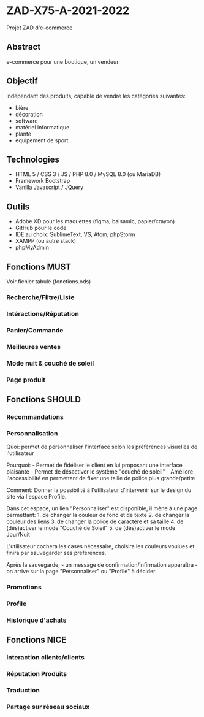 # ZAD-X75-A-2021-2022
Projet ZAD d'e-commerce


## Abstract
e-commerce pour une boutique, un vendeur

## Objectif
indépendant des produits, capable de vendre les catégories suivantes:
- bière
- décoration
- software
- matériel informatique
- plante
- equipement de sport


## Technologies
- HTML 5 / CSS 3 / JS / PHP 8.0 / MySQL 8.0 (ou MariaDB)
- Framework Bootstrap
- Vanilla Javascript / JQuery


## Outils
- Adobe XD pour les maquettes (figma, balsamic, papier/crayon)
- GitHub pour le code
- IDE au choix: SublimeText, VS, Atom, phpStorm
- XAMPP (ou autre stack)
- phpMyAdmin


## Fonctions MUST
Voir fichier tabulé (fonctions.ods)

### Recherche/Filtre/Liste

### Intéractions/Réputation

### Panier/Commande

### Meilleures ventes

### Mode nuit & couché de  soleil

### Page produit

## Fonctions SHOULD

### Recommandations
### Personnalisation

Quoi: 
permet de personnaliser l'interface selon les préférences visuelles de l'utilisateur

Pourquoi:
	- Permet de fidéliser le client en lui proposant une interface plaisante
	- Permet de désactiver le système "couché de soleil"
	- Améliore l'accessibilité en permettant de fixer une taille de police plus grande/petite

Comment:
Donner la possibilité à l'utilisateur d'intervenir sur le design du site via l'espace Profile.

Dans cet espace, un lien "Personnaliser" est disponible, il mène à une page permettant:
	1. de changer la couleur de fond et de texte
	2. de changer la couleur des liens
	3. de changer la police de caractère et sa taille
	4. de (dés)activer le mode "Couché de Soleil"
	5. de (dés)activer le mode Jour/Nuit 

L'utilisateur cochera les cases nécessaire, choisira les couleurs voulues et finira par sauvegarder ses préférences. 

Après la sauvegarde, 
	- un message de confirmation/infirmation apparaîtra
	- on arrive sur la page "Personnaliser" ou "Profile" à décider


### Promotions
### Profile
### Historique d'achats


## Fonctions NICE
### Interaction clients/clients
### Réputation Produits
### Traduction
### Partage sur réseau sociaux
